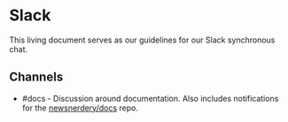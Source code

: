 # Slack

This living document serves as our guidelines for our Slack synchronous chat.

## Channels

* #docs - Discussion around documentation. Also includes notifications for the [newsnerdery/docs](https://github.com/newsnerdery/docs) repo.
